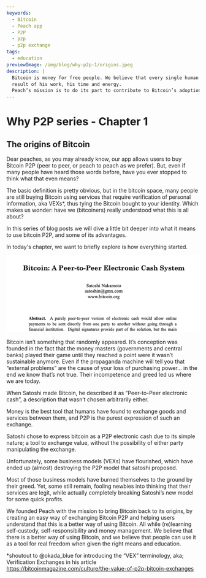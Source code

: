 ```yaml
---
keywords:
  - Bitcoin
  - Peach app
  - P2P
  - p2p
  - p2p exchange
tags:
  - education
previewImage: /img/blog/why-p2p-1/origins.jpeg
description: |
  Bitcoin is money for free people. We believe that every single human being has the right to choose which money he uses to store his wealth, the
  result of his work, his time and energy.
  Peach’s mission is to do its part to contribute to Bitcoin’s adoption in the hands of the people.
---
```

# Why P2P series - Chapter 1
## The origins of Bitcoin

Dear peaches, as you may already know, our app allows users to buy Bitcoin P2P (peer to peer, or peach to peach as we prefer). But, even if many people have heard those words before, have you ever stopped to think what that even means?

The basic definition is pretty obvious, but in the bitcoin space, many people are still buying Bitcoin using services that require verification of personal information, aka VEXs*, thus tying the Bitcoin bought to your identity. Which makes us wonder: have we (bitcoiners) really understood what this is all about?

In this series of blog posts we will dive a little bit deeper into what it means to use bitcoin P2P, and some of its advantages.

In today's chapter, we want to briefly explore is how everything started.

![](/img/blog/why-p2p-1/whitepaper-intro.png)

Bitcoin isn’t something that randomly appeared. It’s conception was founded in the fact that the money masters (governments and central banks) played their game until they reached a point were it wasn’t sustainable anymore. 
Even if the propaganda machine will tell you that “external problems” are the cause of your loss of purchasing power… in the end we know that’s not true. Their incompetence and greed led us where we are today.

When Satoshi made Bitcoin, he described it as “Peer-to-Peer electronic cash”, a description that wasn’t chosen arbitrarily either.

Money is the best tool that humans have found to exchange goods and services between them, and P2P is the purest expression of such an exchange.

Satoshi chose to express bitcoin as a P2P electronic cash due to its simple nature; a tool to exchange value, without the possibility of either party manipulating the exchange.

Unfortunately, some business models (VEXs) have flourished, which have ended up (almost) destroying the P2P model that satoshi proposed.

Most of those business models have burned themselves to the ground by their greed. Yet, some still remain, fooling newbies into thinking that their services are legit, while actually completely breaking Satoshi’s new model for some quick profits.

We founded Peach with the mission to bring Bitcoin back to its origins, by creating an easy way of exchanging Bitcoin P2P and helping users understand that this is a better way of using Bitcoin. All while (re)learning self-custody, self-responsibility and money management.
We believe that there is a better way of using Bitcoin, and we believe that people can use it as a tool for real freedom when given the right means and education.



*shoutout to @okada_blue for introducing the “VEX” terminology, aka; Verification Exchanges in his article https://bitcoinmagazine.com/culture/the-value-of-p2p-bitcoin-exchanges